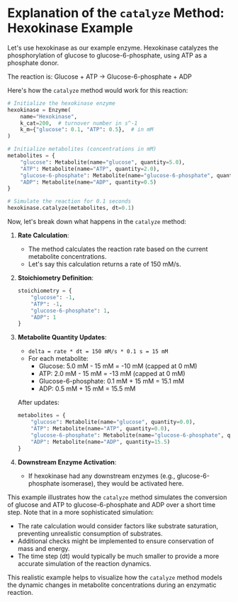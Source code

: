 # Explanation of the `catalyze` Method: Hexokinase Example

Let's use hexokinase as our example enzyme. Hexokinase catalyzes the phosphorylation of glucose to glucose-6-phosphate, using ATP as a phosphate donor.

The reaction is: Glucose + ATP → Glucose-6-phosphate + ADP

Here's how the `catalyze` method would work for this reaction:

```python
# Initialize the hexokinase enzyme
hexokinase = Enzyme(
    name="Hexokinase",
    k_cat=200,  # turnover number in s^-1
    k_m={"glucose": 0.1, "ATP": 0.5},  # in mM
)

# Initialize metabolites (concentrations in mM)
metabolites = {
    "glucose": Metabolite(name="glucose", quantity=5.0),
    "ATP": Metabolite(name="ATP", quantity=2.0),
    "glucose-6-phosphate": Metabolite(name="glucose-6-phosphate", quantity=0.1),
    "ADP": Metabolite(name="ADP", quantity=0.5)
}

# Simulate the reaction for 0.1 seconds
hexokinase.catalyze(metabolites, dt=0.1)
```

Now, let's break down what happens in the `catalyze` method:

1. **Rate Calculation**:
   - The method calculates the reaction rate based on the current metabolite concentrations.
   - Let's say this calculation returns a rate of 150 mM/s.

2. **Stoichiometry Definition**:
   ```python
   stoichiometry = {
       "glucose": -1,
       "ATP": -1,
       "glucose-6-phosphate": 1,
       "ADP": 1
   }
   ```

3. **Metabolite Quantity Updates**:
   - `delta = rate * dt = 150 mM/s * 0.1 s = 15 mM`
   - For each metabolite:
     - Glucose: 5.0 mM - 15 mM = -10 mM (capped at 0 mM)
     - ATP: 2.0 mM - 15 mM = -13 mM (capped at 0 mM)
     - Glucose-6-phosphate: 0.1 mM + 15 mM = 15.1 mM
     - ADP: 0.5 mM + 15 mM = 15.5 mM

   After updates:
   ```python
   metabolites = {
       "glucose": Metabolite(name="glucose", quantity=0.0),
       "ATP": Metabolite(name="ATP", quantity=0.0),
       "glucose-6-phosphate": Metabolite(name="glucose-6-phosphate", quantity=15.1),
       "ADP": Metabolite(name="ADP", quantity=15.5)
   }
   ```

4. **Downstream Enzyme Activation**:
   - If hexokinase had any downstream enzymes (e.g., glucose-6-phosphate isomerase), they would be activated here.

This example illustrates how the `catalyze` method simulates the conversion of glucose and ATP to glucose-6-phosphate and ADP over a short time step. Note that in a more sophisticated simulation:

- The rate calculation would consider factors like substrate saturation, preventing unrealistic consumption of substrates.
- Additional checks might be implemented to ensure conservation of mass and energy.
- The time step (dt) would typically be much smaller to provide a more accurate simulation of the reaction dynamics.

This realistic example helps to visualize how the `catalyze` method models the dynamic changes in metabolite concentrations during an enzymatic reaction.